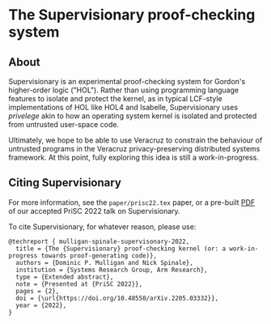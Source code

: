# The Supervisionary proof-checking system

## About

Supervisionary is an experimental proof-checking system for Gordon's higher-order logic ("HOL").
Rather than using programming language features to isolate and protect the kernel, as in typical LCF-style implementations of HOL like HOL4 and Isabelle, Supervisionary uses *privelege* akin to how an operating system kernel is isolated and protected from untrusted user-space code.

Ultimately, we hope to be able to use Veracruz to constrain the behaviour of untrusted programs in the Veracruz privacy-preserving distributed systems framework.
At this point, fully exploring this idea is still a work-in-progress.

## Citing Supervisionary

For more information, see the `paper/prisc22.tex` paper, or a pre-built [PDF](https://dominicpm.github.io/publications/mulligan-supervisionary-2022.pdf) of our accepted PriSC 2022 talk on Supervisionary.

To cite Supervisionary, for whatever reason, please use:

```
@techreport { mulligan-spinale-supervisonary-2022,
  title = {The {Supervisionary} proof-checking kernel (or: a work-in-progress towards proof-generating code)},
  authors = {Dominic P. Mulligan and Nick Spinale},
  institution = {Systems Research Group, Arm Research},
  type = {Extended abstract},
  note = {Presented at {PriSC 2022}},
  pages = {2},
  doi = {\url{https://doi.org/10.48550/arXiv.2205.03332}},
  year = {2022},
}
```
